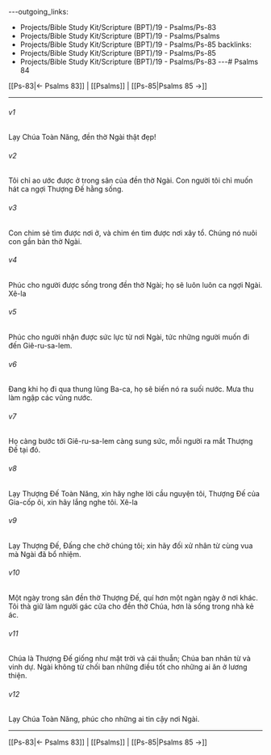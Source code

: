 ---outgoing_links:
  - Projects/Bible Study Kit/Scripture (BPT)/19 - Psalms/Ps-83
  - Projects/Bible Study Kit/Scripture (BPT)/19 - Psalms/Psalms
  - Projects/Bible Study Kit/Scripture (BPT)/19 - Psalms/Ps-85
backlinks:
  - Projects/Bible Study Kit/Scripture (BPT)/19 - Psalms/Ps-85
  - Projects/Bible Study Kit/Scripture (BPT)/19 - Psalms/Ps-83
---# Psalms 84

[[Ps-83|← Psalms 83]] | [[Psalms]] | [[Ps-85|Psalms 85 →]]
***



###### v1 
Lạy Chúa Toàn Năng, đền thờ Ngài thật đẹp! 

###### v2 
Tôi chỉ ao ước được ở trong sân của đền thờ Ngài. Con người tôi chỉ muốn hát ca ngợi Thượng Đế hằng sống. 

###### v3 
Con chim sẻ tìm được nơi ở, và chim én tìm được nơi xây tổ. Chúng nó nuôi con gần bàn thờ Ngài. 

###### v4 
Phúc cho người được sống trong đền thờ Ngài; họ sẽ luôn luôn ca ngợi Ngài. Xê-la 

###### v5 
Phúc cho người nhận được sức lực từ nơi Ngài, tức những người muốn đi đến Giê-ru-sa-lem. 

###### v6 
Đang khi họ đi qua thung lũng Ba-ca, họ sẽ biến nó ra suối nước. Mưa thu làm ngập các vũng nước. 

###### v7 
Họ càng bước tới Giê-ru-sa-lem càng sung sức, mỗi người ra mắt Thượng Đế tại đó. 

###### v8 
Lạy Thượng Đế Toàn Năng, xin hãy nghe lời cầu nguyện tôi, Thượng Đế của Gia-cốp ôi, xin hãy lắng nghe tôi. Xê-la 

###### v9 
Lạy Thượng Đế, Đấng che chở chúng tôi; xin hãy đối xử nhân từ cùng vua mà Ngài đã bổ nhiệm. 

###### v10 
Một ngày trong sân đền thờ Thượng Đế, quí hơn một ngàn ngày ở nơi khác. Tôi thà giữ làm người gác cửa cho đền thờ Chúa, hơn là sống trong nhà kẻ ác. 

###### v11 
Chúa là Thượng Đế giống như mặt trời và cái thuẫn; Chúa ban nhân từ và vinh dự. Ngài không từ chối ban những điều tốt cho những ai ăn ở lương thiện. 

###### v12 
Lạy Chúa Toàn Năng, phúc cho những ai tin cậy nơi Ngài.

***
[[Ps-83|← Psalms 83]] | [[Psalms]] | [[Ps-85|Psalms 85 →]]

